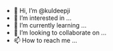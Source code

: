 - 👋 Hi, I’m @kuldeepji
- 👀 I’m interested in ...
- 🌱 I’m currently learning ...
- 💞️ I’m looking to collaborate on ...
- 📫 How to reach me ...

<!---
kuldeepji/kuldeepji is a ✨ special ✨ repository because its `README.md` (this file) appears on your GitHub profile.
You can click the Preview link to take a look at your changes.
--->
